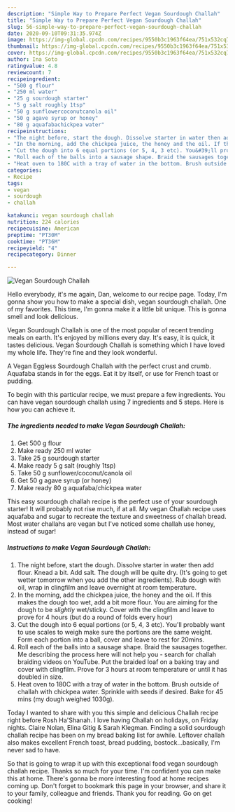 ```yaml
---
description: "Simple Way to Prepare Perfect Vegan Sourdough Challah"
title: "Simple Way to Prepare Perfect Vegan Sourdough Challah"
slug: 56-simple-way-to-prepare-perfect-vegan-sourdough-challah
date: 2020-09-10T09:31:35.974Z
image: https://img-global.cpcdn.com/recipes/9550b3c1963f64ea/751x532cq70/vegan-sourdough-challah-recipe-main-photo.jpg
thumbnail: https://img-global.cpcdn.com/recipes/9550b3c1963f64ea/751x532cq70/vegan-sourdough-challah-recipe-main-photo.jpg
cover: https://img-global.cpcdn.com/recipes/9550b3c1963f64ea/751x532cq70/vegan-sourdough-challah-recipe-main-photo.jpg
author: Ina Soto
ratingvalue: 4.8
reviewcount: 7
recipeingredient:
- "500 g flour"
- "250 ml water"
- "25 g sourdough starter"
- "5 g salt roughly 1tsp"
- "50 g sunflowercoconutcanola oil"
- "50 g agave syrup or honey"
- "80 g aquafabachickpea water"
recipeinstructions:
- "The night before, start the dough. Dissolve starter in water then add flour. Knead a bit. Add salt. The dough will be quite dry. (It&#39;s going to get wetter tomorrow when you add the other ingredients). Rub dough with oil, wrap in clingfilm and leave overnight at room temperature."
- "In the morning, add the chickpea juice, the honey and the oil. If this makes the dough too wet, add a bit more flour. You are aiming for the dough to be *slightly* wet/sticky. Cover with the clingfilm and leave to prove for 4 hours (but do a round of folds every hour)"
- "Cut the dough into 6 equal portions (or 5, 4, 3 etc). You&#39;ll probably want to use scales to weigh make sure the portions are the same weight. Form each portion into a ball, cover and leave to rest for 20mins."
- "Roll each of the balls into a sausage shape. Braid the sausages together. Me describing the process here will not help you - search for challah braiding videos on YouTube. Put the braided loaf on a baking tray and cover with clingfilm. Prove for 3 hours at room temperature or until it has doubled in size."
- "Heat oven to 180C with a tray of water in the bottom. Brush outside of challah with chickpea water. Sprinkle with seeds if desired. Bake for 45 mins (my dough weighed 1030g)."
categories:
- Recipe
tags:
- vegan
- sourdough
- challah

katakunci: vegan sourdough challah 
nutrition: 224 calories
recipecuisine: American
preptime: "PT30M"
cooktime: "PT36M"
recipeyield: "4"
recipecategory: Dinner

---
```



![Vegan Sourdough Challah](https://img-global.cpcdn.com/recipes/9550b3c1963f64ea/751x532cq70/vegan-sourdough-challah-recipe-main-photo.jpg)

Hello everybody, it's me again, Dan, welcome to our recipe page. Today, I'm gonna show you how to make a special dish, vegan sourdough challah. One of my favorites. This time, I'm gonna make it a little bit unique. This is gonna smell and look delicious.

Vegan Sourdough Challah is one of the most popular of recent trending meals on earth. It's enjoyed by millions every day. It's easy, it is quick, it tastes delicious. Vegan Sourdough Challah is something which I have loved my whole life. They're fine and they look wonderful.

A Vegan Eggless Sourdough Challah with the perfect crust and crumb. Aquafaba stands in for the eggs. Eat it by itself, or use for French toast or pudding.


To begin with this particular recipe, we must prepare a few ingredients. You can have vegan sourdough challah using 7 ingredients and 5 steps. Here is how you can achieve it.

<!--inarticleads1-->

##### The ingredients needed to make Vegan Sourdough Challah:

1. Get 500 g flour
1. Make ready 250 ml water
1. Take 25 g sourdough starter
1. Make ready 5 g salt (roughly 1tsp)
1. Take 50 g sunflower/coconut/canola oil
1. Get 50 g agave syrup (or honey)
1. Make ready 80 g aquafaba/chickpea water


This easy sourdough challah recipe is the perfect use of your sourdough starter! It will probably not rise much, if at all. My vegan Challah recipe uses aquafaba and sugar to recreate the texture and sweetness of challah bread. Most water challahs are vegan but I&#39;ve noticed some challah use honey, instead of sugar! 

<!--inarticleads2-->

##### Instructions to make Vegan Sourdough Challah:

1. The night before, start the dough. Dissolve starter in water then add flour. Knead a bit. Add salt. The dough will be quite dry. (It&#39;s going to get wetter tomorrow when you add the other ingredients). Rub dough with oil, wrap in clingfilm and leave overnight at room temperature.
1. In the morning, add the chickpea juice, the honey and the oil. If this makes the dough too wet, add a bit more flour. You are aiming for the dough to be *slightly* wet/sticky. Cover with the clingfilm and leave to prove for 4 hours (but do a round of folds every hour)
1. Cut the dough into 6 equal portions (or 5, 4, 3 etc). You&#39;ll probably want to use scales to weigh make sure the portions are the same weight. Form each portion into a ball, cover and leave to rest for 20mins.
1. Roll each of the balls into a sausage shape. Braid the sausages together. Me describing the process here will not help you - search for challah braiding videos on YouTube. Put the braided loaf on a baking tray and cover with clingfilm. Prove for 3 hours at room temperature or until it has doubled in size.
1. Heat oven to 180C with a tray of water in the bottom. Brush outside of challah with chickpea water. Sprinkle with seeds if desired. Bake for 45 mins (my dough weighed 1030g).


Today I wanted to share with you this simple and delicious Challah recipe right before Rosh Ha&#39;Shanah. I love having Challah on holidays, on Friday nights. Claire Nolan, Elina Gitig &amp; Sarah Klegman. Finding a solid sourdough challah recipe has been on my bread baking list for awhile. Leftover challah also makes excellent French toast, bread pudding, bostock…basically, I&#39;m never sad to have. 

So that is going to wrap it up with this exceptional food vegan sourdough challah recipe. Thanks so much for your time. I'm confident you can make this at home. There's gonna be more interesting food at home recipes coming up. Don't forget to bookmark this page in your browser, and share it to your family, colleague and friends. Thank you for reading. Go on get cooking!
